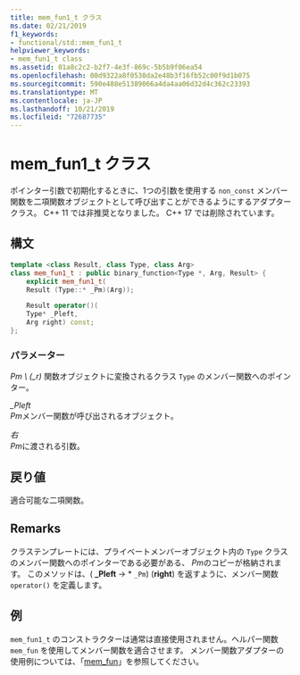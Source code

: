 ```yaml
---
title: mem_fun1_t クラス
ms.date: 02/21/2019
f1_keywords:
- functional/std::mem_fun1_t
helpviewer_keywords:
- mem_fun1_t class
ms.assetid: 01a8c2c2-b2f7-4e3f-869c-5b5b9f06ea54
ms.openlocfilehash: 00d9322a8f0530da2e48b3f16fb52c00f9d1b075
ms.sourcegitcommit: 590e488e51389066a4da4aa06d32d4c362c23393
ms.translationtype: MT
ms.contentlocale: ja-JP
ms.lasthandoff: 10/21/2019
ms.locfileid: "72687735"
---
```

# <a name="mem_fun1_t-class"></a>mem_fun1_t クラス

ポインター引数で初期化するときに、1つの引数を使用する `non_const` メンバー関数を二項関数オブジェクトとして呼び出すことができるようにするアダプタークラス。 C++ 11 では非推奨となりました。 C++ 17 では削除されています。

## <a name="syntax"></a>構文

```cpp
template <class Result, class Type, class Arg>
class mem_fun1_t : public binary_function<Type *, Arg, Result> {
    explicit mem_fun1_t(
    Result (Type::* _Pm)(Arg));

    Result operator()(
    Type* _Pleft,
    Arg right) const;
};
```

### <a name="parameters"></a>パラメーター

*Pm \ (_r)*
関数オブジェクトに変換されるクラス `Type` のメンバー関数へのポインター。

*_Pleft* \
*Pm*メンバー関数が呼び出されるオブジェクト。

*右*\
*Pm*に渡される引数。

## <a name="return-value"></a>戻り値

適合可能な二項関数。

## <a name="remarks"></a>Remarks

クラステンプレートには、プライベートメンバーオブジェクト内の `Type` クラスのメンバー関数へのポインターである必要がある、 *Pm*のコピーが格納されます。 このメソッドは、( **_Pleft** -> \* `_Pm`) (**right**) を返すように、メンバー関数 `operator()` を定義します。

## <a name="example"></a>例

`mem_fun1_t` のコンストラクターは通常は直接使用されません。ヘルパー関数 `mem_fun` を使用してメンバー関数を適合させます。 メンバー関数アダプターの使用例については、「[mem_fun](../standard-library/functional-functions.md#mem_fun)」を参照してください。
